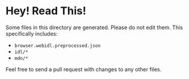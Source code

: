 # Hey! Read This!

Some files in this directory are generated.
Please do not edit them.
This specifically includes:

* `browser.webidl.preprocessed.json`
* `idl/*`
* `mdn/*`

Feel free to send a pull request with changes to any other files.